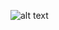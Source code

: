 ![alt text](https://images.javatpoint.com/tutorial/software-testing/images/types-of-software-testing.png)